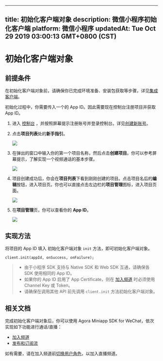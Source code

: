 
---
title: 初始化客户端对象
description: 微信小程序初始化客户端
platform: 微信小程序
updatedAt: Tue Oct 29 2019 03:00:13 GMT+0800 (CST)
---
# 初始化客户端对象
## 前提条件

在初始化客户端对象前，请确保你已完成环境准备、安装包获取等步骤，详见[集成客户端](../../cn/Audio%20Broadcast/miniapp_video.md)。

初始化过程中，你需要传入一个的 App ID。因此需要现在控制台注册项目并获取 App ID。

1. 进入 [控制台](https://console.agora.io/) ，并按照屏幕提示注册账号并登录控制台。详见[创建新账号](../../cn/Audio%20Broadcast/sign_in_and_sign_up.md)。
2. 点击**项目列表**处的**新手指引**。

	![](https://web-cdn.agora.io/docs-files/1563521764570)

3. 在弹出的窗口中输入你的第一个项目名称，然后点击**创建项目**。你可以参考屏幕提示，了解实现一个视频通话的基本步骤。

	![](https://web-cdn.agora.io/docs-files/1563521821078)

4. 项目创建成功后，你会在**项目列表**下看到刚刚创建的项目。点击项目名后的**编辑**按钮，进入项目页。你也可以直接点击左边栏的**项目管理**图标，进入项目页面。

	![](https://web-cdn.agora.io/docs-files/1563522909895)

5. 在**项目管理**页，你可以查看你的 **App ID**。

	![](https://web-cdn.agora.io/docs-files/1563522556558)


## 实现方法
将项目的 App ID 填入 初始化客户端对象 `init` 方法，即可初始化客户端对象。

```
client.init(appId, onSuccess, onFailure);
```

> - 由于小程序 SDK 支持与 Native SDK 和 Web SDK 互通，请确保各 SDK 使用相同的 App ID。
> - 如果你的 App ID 启用了 App Certificate，则在 [加入频道](../../cn/Audio%20Broadcast/join_live_mini.md) 时必须使用 Channel Key 或 Token。
> - 请确保在调用其他 API 前先调用 `client.init` 方法初始化客户端对象。


## 相关文档

完成初始化客户端对象后，你可以使用 Agora Miniapp SDK for WeChat，依次实现如下功能进行通话/直播：

- [加入频道](../../cn/Audio%20Broadcast/join_mini.md)
- [发布和订阅流](../../cn/Audio%20Broadcast/publish_mini.md)

如有需要，请在加入频道前[切换用户角色](../../cn/Audio%20Broadcast/role_mini.md)，以加入直播频道。
